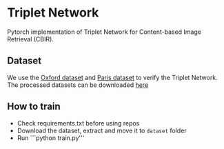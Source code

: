 # Triplet Network
Pytorch implementation of Triplet Network for Content-based Image Retrieval (CBIR).
## Dataset
We use the [Oxford dataset](https://www.robots.ox.ac.uk/~vgg/data/oxbuildings/) and [Paris dataset](https://www.robots.ox.ac.uk/~vgg/data/parisbuildings/) to verify the Triplet Network. The processed datasets can be downloaded [here](https://drive.google.com/file/d/1mrfchgX167GZZ4Wbk5ig8lcDRQy2eXsD/view?usp=sharing)
## How to train
* Check requirements.txt before using repos
* Download the dataset, extract and move it to ```dataset``` folder
* Run ```python train.py'''

